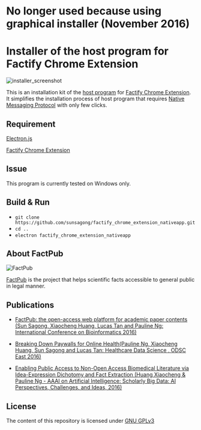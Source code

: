 # No longer used because using graphical installer (November 2016)
# Installer of the host program for Factify Chrome Extension

![installer_screenshot](http://factpub.org/img/factify_chrome_extension_host_program_installer_screenshot.png)

This is an installation kit of the [host program](https://github.com/sunsagong/factify_chrome_extension_nativeapp/tree/master/host_program) for [Factify Chrome Extension](https://github.com/sunsagong/factify_chrome_extension.git).
It simplifies the installation process of host program that requires [Native Messaging Protocol](https://developer.chrome.com/extensions/nativeMessaging) with only few clicks.

Requirement
-----------
[Electron.js](http://electron.atom.io/)

[Factify Chrome Extension](https://github.com/sunsagong/factify_chrome_extension.git)

Issue
-----
This program is currently tested on Windows only.

Build & Run
-----------

*  `git clone https://github.com/sunsagong/factify_chrome_extension_nativeapp.git`
*  `cd ..`
*  `electron factify_chrome_extension_nativeapp`

About FactPub
-------------

![FactPub](http://factpub.org/img/logo_factpub.png)

[FactPub](http://factpub.org/) is the project that helps scientific facts accessible to general public in legal manner.

Publications
------------
* [FactPub: the open-access web platform for academic paper contents (Sun Sagong, Xiaocheng Huang, Lucas Tan and Pauline Ng: International Conference on Bioinformatics 2016)](http://incob16.apbionet.org/index.php/conference-schedule/)

* [Breaking Down Paywalls for Online Health(Pauline Ng, Xiaocheng Huang, Sun Sagong and Lucas Tan: Healthcare Data Science , ODSC East 2016)](https://www.opendatascience.com/conferences/pauline-ng-breaking-down-paywalls-for-online-health/)

* [Enabling Public Access to Non-Open Access Biomedical Literature via Idea-Expression Dichotomy and Fact Extraction (Huang Xiaocheng & Pauline Ng - AAAI on Artificial Intelligence: Scholarly Big Data: AI Perspectives, Challenges, and Ideas, 2016)](http://www.aaai.org/ocs/index.php/WS/AAAIW16/paper/viewPaper/12557)

License
-------

The content of this repository is licensed under [GNU GPLv3](http://choosealicense.com/licenses/gpl-3.0/)
